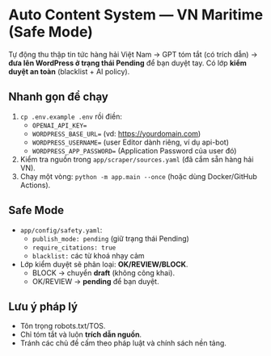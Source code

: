 # Auto Content System — VN Maritime (Safe Mode)

Tự động thu thập tin tức hàng hải Việt Nam → GPT tóm tắt (có trích dẫn) → **đưa lên WordPress ở trạng thái Pending** để bạn duyệt tay. Có lớp **kiểm duyệt an toàn** (blacklist + AI policy).

## Nhanh gọn để chạy
1) `cp .env.example .env` rồi điền:
   - `OPENAI_API_KEY=`
   - `WORDPRESS_BASE_URL=` (vd: https://yourdomain.com)
   - `WORDPRESS_USERNAME=` (user Editor dành riêng, ví dụ api-bot)
   - `WORDPRESS_APP_PASSWORD=` (Application Password của user đó)
2) Kiểm tra nguồn trong `app/scraper/sources.yaml` (đã cắm sẵn hàng hải VN).
3) Chạy một vòng: `python -m app.main --once` (hoặc dùng Docker/GitHub Actions).

## Safe Mode
- `app/config/safety.yaml`:
  - `publish_mode: pending` (giữ trạng thái Pending)
  - `require_citations: true`
  - `blacklist:` các từ khoá nhạy cảm
- Lớp kiểm duyệt sẽ phân loại: **OK/REVIEW/BLOCK**.
  - BLOCK → chuyển **draft** (không công khai).
  - OK/REVIEW → **pending** để bạn duyệt.

## Lưu ý pháp lý
- Tôn trọng robots.txt/TOS.
- Chỉ tóm tắt và luôn **trích dẫn nguồn**.
- Tránh các chủ đề cấm theo pháp luật và chính sách nền tảng.

